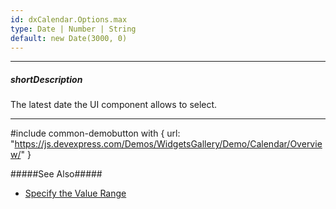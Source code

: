 ```yaml
---
id: dxCalendar.Options.max
type: Date | Number | String
default: new Date(3000, 0)
---
```

---
##### shortDescription
The latest date the UI component allows to select.

---
#include common-demobutton with {
    url: "https://js.devexpress.com/Demos/WidgetsGallery/Demo/Calendar/Overview/"
}

#####See Also#####
- [Specify the Value Range](/concepts/05%20Widgets/Calendar/12%20Specify%20the%20Value%20Range.md '/Documentation/Guide/UI_Components/Calendar/Specify_the_Value_Range/')